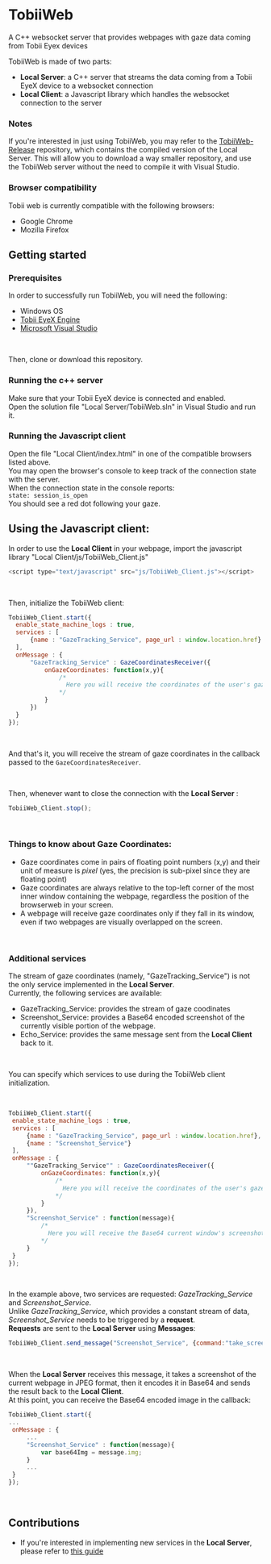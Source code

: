# TobiiWeb
A C++ websocket server that provides webpages with gaze data coming from Tobii Eyex devices

TobiiWeb is made of two parts:
 * **Local Server**: a C++ server that streams the data coming from a Tobii EyeX device to a websocket connection
 * **Local Client**: a Javascript library which handles the websocket connection to the server

### Notes
If you're interested in just using TobiiWeb, you may refer to the [TobiiWeb-Release](https://github.com/Mirco-Nani/TobiiWeb-Release) repository, which contains the compiled version of the Local Server. This will allow you to download a way smaller repository, and use the TobiiWeb server without the need to compile it with Visual Studio.

### Browser compatibility
Tobii web is currently compatible with the following browsers:
 * Google Chrome
 * Mozilla Firefox

## Getting started

### Prerequisites
In order to successfully run TobiiWeb, you will need the following:
 * Windows OS
 * [Tobii EyeX Engine](http://developer.tobii.com/eyex-setup/)
 * [Microsoft Visual Studio](https://www.visualstudio.com/it/vs/community/)
 <br />
 
 Then, clone or download this repository.

### Running the c++ server
Make sure that your Tobii EyeX device is connected and enabled.<br />
Open the solution file "Local Server/TobiiWeb.sln" in Visual Studio and run it.

### Running the Javascript client
Open the file "Local Client/index.html" in one of the compatible browsers listed above.<br />
You may open the browser's console to keep track of the connection state with the server.<br />
When the connection state in the console reports: <br />
`state: session_is_open`<br />
You should see a red dot following your gaze.<br />

## Using the Javascript client:
In order to use the **Local Client** in your webpage, import the javascript library "Local Client/js/TobiiWeb_Client.js"<br />
```javascript
<script type="text/javascript" src="js/TobiiWeb_Client.js"></script>
```
<br />

Then, initialize the TobiiWeb client:<br />

```javascript
TobiiWeb_Client.start({
  enable_state_machine_logs : true,
  services : [
      {name : "GazeTracking_Service", page_url : window.location.href}
  ],
  onMessage : {
      "GazeTracking_Service" : GazeCoordinatesReceiver({
          onGazeCoordinates: function(x,y){
              /*
                Here you will receive the coordinates of the user's gaze point as (x,y)
              */
          }
      })
  }
});
```
<br />

And that's it, you will receive the stream of gaze coordinates in the callback passed to the  `GazeCoordinatesReceiver`.

<br />

Then, whenever want to close the connection with the **Local Server** :<br />

```javascript
TobiiWeb_Client.stop();
```
<br />


### Things to know about Gaze Coordinates:
 * Gaze coordinates come in pairs of floating point numbers (x,y) and their unit of measure is *pixel* (yes, the precision is sub-pixel since they are floating point)
 * Gaze coordinates are always relative to the top-left corner of the most inner window containing the webpage, regardless the position of the browserweb in your screen.
 * A webpage will receive gaze coordinates only if they fall in its window, even if two webpages are visually overlapped on the screen.

<br />

### Additional services
The stream of gaze coordinates (namely, "GazeTracking_Service") is not the only service implemented in the **Local Server**. <br />
Currently, the following services are available:
 * GazeTracking_Service: provides the stream of gaze coodinates
 * Screenshot_Service: provides a Base64 encoded screenshot of the currently visible portion of the webpage.
 * Echo_Service: provides the same message sent from the **Local Client** back to it.
 
 <br />
 
 You can specify which services to use during the TobiiWeb client initialization.
 
 <br />
 
 ```javascript
TobiiWeb_Client.start({
  enable_state_machine_logs : true,
  services : [
      {name : "GazeTracking_Service", page_url : window.location.href},
      {name : "Screenshot_Service"}
  ],
  onMessage : {
      ""GazeTracking_Service"" : GazeCoordinatesReceiver({
          onGazeCoordinates: function(x,y){
              /*
                Here you will receive the coordinates of the user's gaze point as (x,y)
              */
          }
      }),
      "Screenshot_Service" : function(message){
          /*
            Here you will receive the Base64 current window's screenshot as message.img
          */
      }
  }
});
```

<br />

In the example above, two services are requested: *GazeTracking_Service* and *Screenshot_Service*. <br />
Unlike *GazeTracking_Service*, which provides a constant stream of data, *Screenshot_Service* needs to be triggered by a **request**. <br />
**Requests** are sent to the **Local Server** using **Messages**:

 ```javascript
TobiiWeb_Client.send_message("Screenshot_Service", {command:"take_screenshot"});
```

<br />

When the **Local Server** receives this message, it takes a screenshot of the current webpage in JPEG format, then it encodes it in Base64 and sends the result back to the **Local Client**.<br />
At this point, you can receive the Base64 encoded image in the callback:<br />

 ```javascript
 TobiiWeb_Client.start({
...
  onMessage : {
      ...
      "Screenshot_Service" : function(message){
          var base64Img = message.img;
      }
      ...
  }
});
```

<br />

## Contributions
* If you're interested in implementing new services in the **Local Server**, please refer to [this guide](https://github.com/Mirco-Nani/TobiiWeb/blob/master/Local%20Server/README.md)
